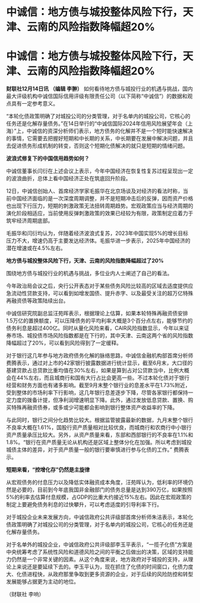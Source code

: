 # 中诚信：地方债与城投整体风险下行，天津、云南的风险指数降幅超20%

# 中诚信：地方债与城投整体风险下行，天津、云南的风险指数降幅超20%

**财联社12月14日讯 （编辑 李翀）**
如何看待地方债与城投行业的机遇与挑战，国内最大评级机构中诚信国际信用评级有限责任公司（以下简称“中诚信”）的数据和观点具有一定参考意义。

“本轮化债政策明确了对城投公司的分类管理，对于名单内的城投公司，它核心的任务还是化解存量债务。”在14日举行的“中诚信国际2024年信用风险展望年会（上海）”上，中诚信的资深分析师们表示，地方债务的化解并不是一个短时能快速解决的事情，它需要去把握好短期和中长期的关系，中长期要在发展中解决问题，并且去促进债务形成机制的转变，否则这个短期化债解决的就只是短期的情绪问题。

**波浪式修复下的中国信用趋势如何？**

中诚信董事长闫衍在上述会议上表示，今年中国经济在恢复性复苏过程呈现出一定的波浪曲折，总体上看中国经济正处在筑底回升阶段。

12日，中诚信创始人、首席经济学家毛振华在北京场谈及对经济的看法时称，当前中国经济面临的是一次深度周期调整，并不是短期冲击后的反弹，因而资产价格也出现下行压力，短期的刺激政策无法扭转周期趋势。宏观政策应当与经济周期的演化阶段相适应，当前使用反弹刺激政策的效果已经较为有限，政策制定应着力于筑牢经济周期底部。

毛振华和闫衍均认为，伴随着经济波浪式复苏，2023年中国实现5%的增长目标压力不大，增速仍高于主要发达经济体。毛振华进一步表示，2025年中国经济的潜在增速或在4.5%左右。

**地方债与城投整体风险下行，天津、云南的风险指数降幅超过了20%**

围绕地方债与城投行业的机遇与挑战，多位业内人士阐述了自己的看法。

今年政治局会议之后，央行公开表态对于某些债务风险比较高的区域去适度提供应急流动性贷款支持，可以看到如增发国债、提升赤字、以及最受关注的超万亿特殊再融资债等政策陆续出台。

中诚信研究院副总监汪苑晖表示，根据理论上估算，如果本轮特殊再融资债安排1.5万亿的置换额度，可以压降债务的平均利率大概是3个百分点左右，能够节约的债务利息是超过400亿。同时从量化风险来看，CAIR风险指数显示，今年以来证券市场、城投债市场风险指数都是在下行的，其中天津、云南这两个省的风险指数降幅超过了20%，可以看到风险得到了一定缓释。

对于银行这几年参与地方政府债务化解的脉络思路，中诚信金融机构部首席分析师费腾表示，通过对上市的42家银行披露数据进行统计显示，截至6月末，大口径的基建贷款占总贷款比重均值在30%左右，如果是算到占对公贷款当中，比例大概会在44%左右，而且城商行和国有大行占比会更高一些。不过本轮化债对于银行经营和财务方面也有诸多影响。截至9月末整个银行业的息差水平在1.73%附近，受到整体的市场利率下行影响，这几年银行息差逐步下降，尽管各家银行都保持一定力度的拨备计提，但净利润增速明显下降。此外，通过发放低息贷款、置换、购买特殊再融资债券，或多或少可能都会影响到银行整体资产收益率的下降。

与此同时，银行之间分化趋势比较大。根据监管披露最新的数据，九月末整个银行不良率大概在1.61%，国股行资产质量相对比较优良，而城商行和农商行中小银行资产质量承压比较大。另外，从资产质量来看，东部和西部银行的不良率在1.1%和1.8%。“银行在资产质量无论从机构还是区域上整体分化在加强。所以考虑到城投城债主体的差异，对于资产质量一般的银行要审慎进行参与化债的工作。”
费腾表示。

**短期来看，“控增化存”仍然是主旋律**

从宏观债务的付息压力以及降低实体融资成本角度，汪苑晖认为，低利率的环境仍然是必要的，目前到今年底我国非金融部门的债务总量是达到390万亿，如果按照5%的利率去估算付息规模，占GDP的比重大约接近15%左右。因此在宏观政策的制定上要避免债务利息的过快攀升，可以考虑适度的引导利率下行。

对于城投企业未来发展方向，中诚信政府公共评级部首席分析师朱洁表示，本轮化债政策明确了对城投公司的分类管理，对于名单内的城投公司，它核心的任务还是化解存量债务。

对于名单外的城投企业，中诚信政府公共评级部李玉平表示，“一揽子化债”方案是中央统筹考虑了系统性风险和道德风险之间的平衡之后做出的决策，区域的支持能力仍然是一个非常关键的因素。从这个角度来说，地方政府对于城投的支持，从理论上来说还是要延续下去的。李玉平认为，现在抓住了化债的时间窗口，化债力度大、化债进程快，从政府那里争取到更多资源的企业，对于后续的风险防控和转型发展能够占据更为主动的地位。

（财联社 李响）

